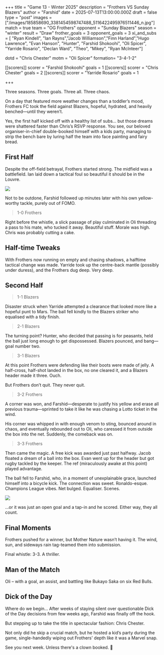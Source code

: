 +++ title = "Game 13 - Winter 2025" description = "Frothers VS Sunday Blazers" author = "Farshid" date = 2025-07-13T13:00:00.000Z draft = false type = "post" images = ["/images/185858690_3381454598747488_5116422495976511446_n.jpg"] match = true team = "OG Frothers" opponent = "Sunday Blazers" season = "winter" result = "Draw" frother_goals = 3 opponent_goals = 3 xi_and_subs = [ "Ryan Kindell", "Ian Rayns","Jacob Williamson","Finn Harland","Hugo Lawrence", "Evan Hanson", "Hunter", "Farshid Shokoohi", "Oli Spicer",  "Yarride Rosario", "Declan Ward", "Theo", "Mikey", "Ryan McInteer"]

dotd = "Chris Chester" motm = "Oli Spicer"
formation= "3-4-1-2"

[[scorers]] scorer = "Farshid Shokoohi" goals = 1 [[scorers]] scorer = "Chris Chester" goals = 2 [[scorers]] scorer = "Yarride Rosario" goals = 1

+++

Three seasons. Three goals. Three all. Three chaos.

On a day that featured more weather changes than a toddler’s mood, Frothers FC took the field against Blazers, hopeful, hydrated, and heavily benched—until they weren’t.

Yes, the first half kicked off with a healthy list of subs… but those dreams were shattered faster than Chris’s RSVP response. You see, our beloved organiser-in-chief double-booked himself with a kids party, managing to strip the bench bare by luring half the team into face painting and fairy bread.

## First Half

Despite the off-field betrayal, Frothers started strong. The midfield was a battlefield. Ian laid down a tactical foul so beautiful it should be in the Louvre.

![](/2025-07-13/Messenger_creation_A30D0843-3E91-4522-898B-CA12266FF29A.gif)

Not to be outdone, Farshid followed up minutes later with his own yellow-worthy tackle, purely out of FOMO.

> 1-0 Frothers

Right before the whistle, a slick passage of play culminated in Oli threading a pass to his mate, who tucked it away. Beautiful stuff. Morale was high. Chris was probably cutting a cake.

## Half-time Tweaks

With Frothers now running on empty and chasing shadows, a halftime tactical change was made. Yarride took up the centre-back mantle (possibly under duress), and the Frothers dug deep. Very deep.

## Second Half

> 1-1 Blazers

Disaster struck when Yarride attempted a clearance that looked more like a hopeful punt to Mars. The ball fell kindly to the Blazers striker who equalised with a tidy finish.

> 2-1 Blazers

The turning point? Hunter, who decided that passing is for peasants, held the ball just long enough to get dispossessed. Blazers pounced, and bang—goal number two.

> 3-1 Blazers

At this point Frothers were defending like their boots were made of jelly. A half-cross, half-shot landed in the box, no one cleared it, and a Blazers header made it three. Ouch.

But Frothers don’t quit. They never quit.

> 3-2 Frothers

A corner was won, and Farshid—desperate to justify his yellow and erase all previous trauma—sprinted to take it like he was chasing a Lotto ticket in the wind.

His corner was whipped in with enough venom to sting, bounced around in chaos, and eventually rebounded out to Oli, who caressed it from outside the box into the net. Suddenly, the comeback was on.

> 3-3 Frothers

Then came the magic. A free kick was awarded just past halfway. Jacob floated a dream of a ball into the box. Evan went up for the header but got rugby tackled by the keeper. The ref (miraculously awake at this point) played advantage.

The ball fell to Farshid, who, in a moment of unexplainable grace, launched himself into a bicycle kick. The connection was sweet. Ronaldo-esque. Champions League vibes. Net bulged. Equaliser. Scenes.

![](/2025-07-13/Screenshot_20250718-153206.png)

…or it was just an open goal and a tap-in and he scored. Either way, they all count.

## Final Moments

Frothers pushed for a winner, but Mother Nature wasn’t having it. The wind, sun, and sideways rain tag-teamed them into submission.

Final whistle: 3-3. A thriller.

## Man of the Match

 Oli – with a goal, an assist, and battling like Bukayo Saka on six Red Bulls.

## Dick of the Day

Where do we begin… After weeks of staying silent over questionable Dick of the Day decisions from few weeks ago, Farshid was finally off the hook.

But stepping up to take the title in spectacular fashion: Chris Chester.

Not only did he skip a crucial match, but he hosted a kid’s party during the game, single-handedly wiping out Frothers' depth like it was a Marvel snap.


See you next week. Unless there's a clown booked. 🎉

